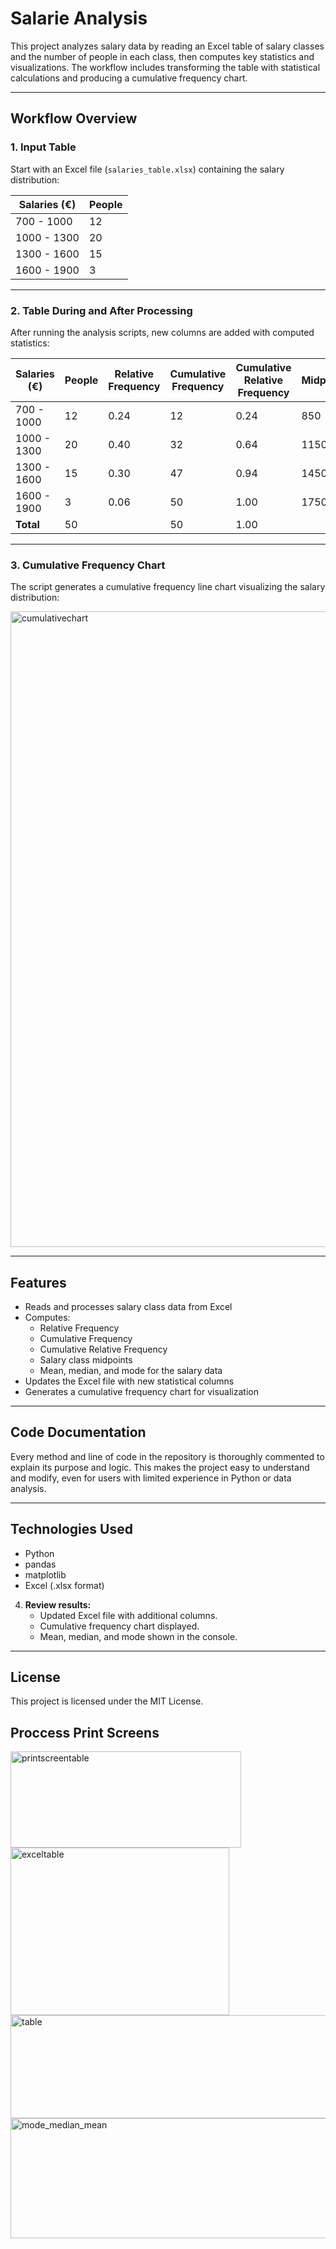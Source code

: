 # Salarie Analysis

This project analyzes salary data by reading an Excel table of salary classes and the number of people in each class, then computes key statistics and visualizations. The workflow includes transforming the table with statistical calculations and producing a cumulative frequency chart.

---

## Workflow Overview

### 1. Input Table

Start with an Excel file (`salaries_table.xlsx`) containing the salary distribution:

| Salaries (€)   | People |
| -------------- | ------ |
| 700 - 1000     | 12     |
| 1000 - 1300    | 20     |
| 1300 - 1600    | 15     |
| 1600 - 1900    | 3      |

---

### 2. Table During and After Processing

After running the analysis scripts, new columns are added with computed statistics:

| Salaries (€)   | People | Relative Frequency | Cumulative Frequency | Cumulative Relative Frequency | Midpoint |
| -------------- | ------ | ----------------- | -------------------- | ----------------------------- | -------- |
| 700 - 1000     | 12     | 0.24              | 12                   | 0.24                          | 850      |
| 1000 - 1300    | 20     | 0.40              | 32                   | 0.64                          | 1150     |
| 1300 - 1600    | 15     | 0.30              | 47                   | 0.94                          | 1450     |
| 1600 - 1900    | 3      | 0.06              | 50                   | 1.00                          | 1750     |
| **Total**      | 50     |                   | 50                   | 1.00                          |          |

---

### 3. Cumulative Frequency Chart

The script generates a cumulative frequency line chart visualizing the salary distribution:

<img width="1919" height="1017" alt="cumulativechart" src="https://github.com/user-attachments/assets/e6fa9888-6889-41ad-927d-de91cef21bb6" />


---

## Features

- Reads and processes salary class data from Excel
- Computes:
  - Relative Frequency
  - Cumulative Frequency
  - Cumulative Relative Frequency
  - Salary class midpoints
  - Mean, median, and mode for the salary data
- Updates the Excel file with new statistical columns
- Generates a cumulative frequency chart for visualization

---

## Code Documentation

Every method and line of code in the repository is thoroughly commented to explain its purpose and logic. This makes the project easy to understand and modify, even for users with limited experience in Python or data analysis.

---

## Technologies Used

- Python
- pandas
- matplotlib
- Excel (.xlsx format)

4. **Review results:**
   - Updated Excel file with additional columns.
   - Cumulative frequency chart displayed.
   - Mean, median, and mode shown in the console.

---

## License

This project is licensed under the MIT License.

## Proccess Print Screens

<img width="369" height="154" alt="printscreentable" src="https://github.com/user-attachments/assets/fa9f356c-c3c4-4f08-b17b-87764b756c04" />


<img width="350" height="268" alt="exceltable" src="https://github.com/user-attachments/assets/7b07178c-3878-4955-89da-b3146ab417fb" />



<img width="565" height="165" alt="table" src="https://github.com/user-attachments/assets/0f187166-1c3f-4d1b-b55c-f854966c5f6c" />



<img width="657" height="192" alt="mode_median_mean" src="https://github.com/user-attachments/assets/29d7580a-a846-47ef-a381-1703b6a4d28f" />

